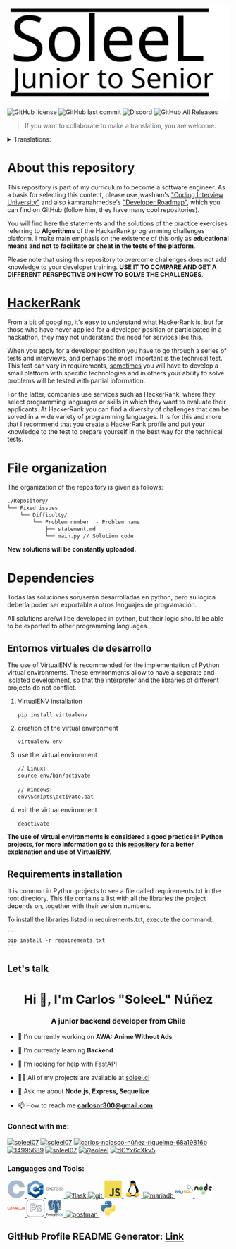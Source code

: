 <p align="center">
    <img src="https://raw.githubusercontent.com/SoleeL/Personal-solutions-to-exercises-on-algorithms-by-HackerRank/b99c7853c94bdf6707631e0bda93e94c722a65f0/soleel.svg">
</p>

![GitHub license](https://img.shields.io/github/license/SoleeL/Personal-solutions-to-exercises-on-algorithms-by-HackerRank)
![GitHub last commit](https://img.shields.io/github/last-commit/SoleeL/Personal-solutions-to-exercises-on-algorithms-by-HackerRank)
![Discord](https://img.shields.io/discord/805134512698818621)
![GitHub All Releases](https://img.shields.io/github/downloads/SoleeL/Personal-solutions-to-exercises-on-algorithms-by-HackerRank/total)

> If you want to collaborate to make a translation, you are welcome.

<details>
<summary>Translations:</summary>

-   [Spanish](/translations/README-es.md)

</details>

<!--# Personal solutions to exercises on algorithms by HackerRank-->

# About this repository

This repository is part of my curriculum to become a software engineer. As a basis for selecting this content, please use jwasham's ["Coding Interview University"](https://github.com/jwasham/coding-interview-university) and also kamranahmedse's ["Developer Roadmap"](https://github.com/kamranahmedse/developer-roadmap), which you can find on GitHub (follow him, they have many cool repositories).

You will find here the statements and the solutions of the practice exercises referring to **Algorithms** of the HackerRank programming challenges platform. I make main emphasis on the existence of this only as **educational means and not to facilitate or cheat in the tests of the platform**.

Please note that using this repository to overcome challenges does not add knowledge to your developer training. **USE IT TO COMPARE AND GET A DIFFERENT PERSPECTIVE ON HOW TO SOLVE THE CHALLENGES**.

# [HackerRank](https://www.hackerrank.com/)

From a bit of googling, it's easy to understand what HackerRank is, but for those who have never applied for a developer position or participated in a hackathon, they may not understand the need for services like this.

When you apply for a developer position you have to go through a series of tests and interviews, and perhaps the most important is the technical test. This test can vary in requirements, [sometimes](https://open.spotify.com/track/2hEGuvAcZGt6kOh5COiBgF?si=6YL5ST92QUubMmy9Nszwww) you will have to develop a small platform with specific technologies and in others your ability to solve problems will be tested with partial information.

For the latter, companies use services such as HackerRank, where they select programming languages or skills in which they want to evaluate their applicants. At HackerRank you can find a diversity of challenges that can be solved in a wide variety of programming languages. It is for this and more that I recommend that you create a HackerRank profile and put your knowledge to the test to prepare yourself in the best way for the technical tests.

# File organization

The organization of the repository is given as follows:

```
./Repository/
└── Fixed issues
    └── Difficulty/
        └── Problem number .- Problem name
            ├── statement.md
            └── main.py // Solution code
```

**New solutions will be constantly uploaded.**

# Dependencies

Todas las soluciones son/serán desarrolladas en python, pero su lógica debería poder ser exportable a otros lenguajes de programación.

All solutions are/will be developed in python, but their logic should be able to be exported to other programming languages.

## Entornos virtuales de desarrollo

The use of VirtualENV is recommended for the implementation of Python virtual environments. These environments allow to have a separate and isolated development, so that the interpreter and the libraries of different projects do not conflict.

1. VirtualENV installation
    ```
    pip install virtualenv
    ```
2. creation of the virtual environment
    ```
    virtualenv env
    ```
3. use the virtual environment

    ```
    // Linux:
    source env/bin/activate

    // Windows:
    env\Scripts\activate.bat
    ```

4. exit the virtual environment
    ```
    deactivate
    ```

**The use of virtual environments is considered a good practice in Python projects, for more information go to this [repository](https://j2logo.com/virtualenv-pip-librerias-python/) for a better explanation and use of VirtualENV.**

## Requirements installation

It is common in Python projects to see a file called requirements.txt in the root directory. This file contains a list with all the libraries the project depends on, together with their version numbers.

To install the libraries listed in requirements.txt, execute the command:

    ```
    pip install -r requirements.txt
    ```

## Let's talk

<h1 align="center">Hi 👋, I'm Carlos "SoleeL" Núñez</h1>
<h3 align="center">A junior backend developer from Chile</h3>

-   🔭 I’m currently working on **AWA: Anime Without Ads**

-   🌱 I’m currently learning **Backend**

-   🤝 I’m looking for help with [FastAPI](https://fastapi.tiangolo.com/)

-   👨‍💻 All of my projects are available at [soleel.cl](soleel.cl)

-   💬 Ask me about **Node.js, Express, Sequelize**

-   📫 How to reach me **carlosnr300@gmail.com**

<h3 align="left">Connect with me:</h3>
<p align="left">
<a href="https://dev.to/soleel07" target="blank"><img align="center" src="https://cdn.jsdelivr.net/npm/simple-icons@3.0.1/icons/dev-dot-to.svg" alt="soleel07" height="30" width="40" /></a>
<a href="https://twitter.com/soleel07" target="blank"><img align="center" src="https://cdn.jsdelivr.net/npm/simple-icons@3.0.1/icons/twitter.svg" alt="soleel07" height="30" width="40" /></a>
<a href="https://linkedin.com/in/carlos-nolasco-núñez-riquelme-68a19816b" target="blank"><img align="center" src="https://cdn.jsdelivr.net/npm/simple-icons@3.0.1/icons/linkedin.svg" alt="carlos-nolasco-núñez-riquelme-68a19816b" height="30" width="40" /></a>
<a href="https://stackoverflow.com/users/14995689" target="blank"><img align="center" src="https://cdn.jsdelivr.net/npm/simple-icons@3.0.1/icons/stackoverflow.svg" alt="14995689" height="30" width="40" /></a>
<a href="https://instagram.com/soleel07" target="blank"><img align="center" src="https://cdn.jsdelivr.net/npm/simple-icons@3.0.1/icons/instagram.svg" alt="soleel07" height="30" width="40" /></a>
<a href="https://medium.com/@soleel" target="blank"><img align="center" src="https://cdn.jsdelivr.net/npm/simple-icons@3.0.1/icons/medium.svg" alt="@soleel" height="30" width="40" /></a>
<a href="https://discord.gg/dCYx6cXkv5" target="blank"><img align="center" src="https://cdn.jsdelivr.net/npm/simple-icons@3.0.1/icons/discord.svg" alt="dCYx6cXkv5" height="30" width="40" /></a>
</p>

<h3 align="left">Languages and Tools:</h3>
<p align="left"> <a href="https://www.cprogramming.com/" target="_blank"> <img src="https://raw.githubusercontent.com/devicons/devicon/master/icons/c/c-original.svg" alt="c" width="40" height="40"/> </a> <a href="https://www.w3schools.com/cpp/" target="_blank"> <img src="https://raw.githubusercontent.com/devicons/devicon/master/icons/cplusplus/cplusplus-original.svg" alt="cplusplus" width="40" height="40"/> </a> <a href="https://expressjs.com" target="_blank"> <img src="https://raw.githubusercontent.com/devicons/devicon/master/icons/express/express-original-wordmark.svg" alt="express" width="40" height="40"/> </a> <a href="https://flask.palletsprojects.com/" target="_blank"> <img src="https://www.vectorlogo.zone/logos/pocoo_flask/pocoo_flask-icon.svg" alt="flask" width="40" height="40"/> </a> <a href="https://git-scm.com/" target="_blank"> <img src="https://www.vectorlogo.zone/logos/git-scm/git-scm-icon.svg" alt="git" width="40" height="40"/> </a> <a href="https://developer.mozilla.org/en-US/docs/Web/JavaScript" target="_blank"> <img src="https://raw.githubusercontent.com/devicons/devicon/master/icons/javascript/javascript-original.svg" alt="javascript" width="40" height="40"/> </a> <a href="https://www.linux.org/" target="_blank"> <img src="https://raw.githubusercontent.com/devicons/devicon/master/icons/linux/linux-original.svg" alt="linux" width="40" height="40"/> </a> <a href="https://mariadb.org/" target="_blank"> <img src="https://www.vectorlogo.zone/logos/mariadb/mariadb-icon.svg" alt="mariadb" width="40" height="40"/> </a> <a href="https://www.mysql.com/" target="_blank"> <img src="https://raw.githubusercontent.com/devicons/devicon/master/icons/mysql/mysql-original-wordmark.svg" alt="mysql" width="40" height="40"/> </a> <a href="https://nodejs.org" target="_blank"> <img src="https://raw.githubusercontent.com/devicons/devicon/master/icons/nodejs/nodejs-original-wordmark.svg" alt="nodejs" width="40" height="40"/> </a> <a href="https://www.oracle.com/" target="_blank"> <img src="https://raw.githubusercontent.com/devicons/devicon/master/icons/oracle/oracle-original.svg" alt="oracle" width="40" height="40"/> </a> <a href="https://www.photoshop.com/en" target="_blank"> <img src="https://raw.githubusercontent.com/devicons/devicon/master/icons/photoshop/photoshop-line.svg" alt="photoshop" width="40" height="40"/> </a> <a href="https://www.postgresql.org" target="_blank"> <img src="https://raw.githubusercontent.com/devicons/devicon/master/icons/postgresql/postgresql-original-wordmark.svg" alt="postgresql" width="40" height="40"/> </a> <a href="https://postman.com" target="_blank"> <img src="https://www.vectorlogo.zone/logos/getpostman/getpostman-icon.svg" alt="postman" width="40" height="40"/> </a> <a href="https://www.python.org" target="_blank"> <img src="https://raw.githubusercontent.com/devicons/devicon/master/icons/python/python-original.svg" alt="python" width="40" height="40"/> </a> </p>

## GitHub Profile README Generator: [Link](https://github.com/rahuldkjain/github-profile-readme-generator)
